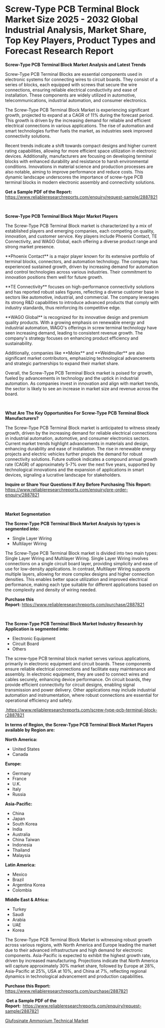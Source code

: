 <p><h1>Screw-Type PCB Terminal Block Market Size 2025 - 2032 Global Industrial Analysis, Market Share, Top Key Players, Product Types and Forecast Research Report</h1></p><p><strong>Screw-Type PCB Terminal Block Market Analysis and Latest Trends</strong></p>
<p><p>Screw-Type PCB Terminal Blocks are essential components used in electronic systems for connecting wires to circuit boards. They consist of a series of blocks, each equipped with screws that secure the wire connections, ensuring reliable electrical conductivity and ease of installation. These components are widely utilized in automotive, telecommunications, industrial automation, and consumer electronics.</p><p>The Screw-Type PCB Terminal Block Market is experiencing significant growth, projected to expand at a CAGR of 11% during the forecast period. This growth is driven by the increasing demand for reliable and efficient electrical connections in various applications. The rise of automation and smart technologies further fuels the market, as industries seek improved connectivity solutions.</p><p>Recent trends indicate a shift towards compact designs and higher current rating capabilities, allowing for more efficient space utilization in electronic devices. Additionally, manufacturers are focusing on developing terminal blocks with enhanced durability and resistance to harsh environmental conditions. Innovations in material science and production processes are also notable, aiming to improve performance and reduce costs. This dynamic landscape underscores the importance of screw-type PCB terminal blocks in modern electronic assembly and connectivity solutions.</p></p>
<p><strong>Get a Sample PDF of the Report:&nbsp;</strong> <a href="https://www.reliableresearchreports.com/enquiry/request-sample/2887821?utm_campaign=2646&utm_medium=2&utm_source=Github&utm_content=ia&utm_term=14032025&utm_id=screw-type-pcb-terminal-block">https://www.reliableresearchreports.com/enquiry/request-sample/2887821</a></p>
<p>&nbsp;</p>
<p><strong>Screw-Type PCB Terminal Block Major Market Players</strong></p>
<p><p>The Screw-Type PCB Terminal Block market is characterized by a mix of established players and emerging companies, each competing on quality, innovation, and customer service. Key players include Phoenix Contact, TE Connectivity, and WAGO Global, each offering a diverse product range and strong market presence.</p><p>**Phoenix Contact** is a major player known for its extensive portfolio of terminal blocks, connectors, and automation technology. The company has experienced sustained growth, driven by increasing demand for automation and control technologies across various industries. Their commitment to innovation positions them well for future growth.</p><p>**TE Connectivity** focuses on high-performance connectivity solutions and has reported robust sales figures, reflecting a diverse customer base in sectors like automotive, industrial, and commercial. The company leverages its strong R&D capabilities to introduce advanced products that comply with industry standards, thus reinforcing its competitive edge.</p><p>**WAGO Global** is recognized for its innovative design and premium quality products. With a growing emphasis on renewable energy and industrial automation, WAGO's offerings in screw terminal technology have seen increasing demand, leading to consistent revenue growth. The company's strategy focuses on enhancing product efficiency and sustainability.</p><p>Additionally, companies like **Molex** and **Weidmuller** are also significant market contributors, emphasizing technological advancements and strategic partnerships to expand their market share.</p><p>Overall, the Screw-Type PCB Terminal Block market is poised for growth, fueled by advancements in technology and the uptick in industrial automation. As companies invest in innovation and align with market trends, the sector is likely to see an increase in market size and revenue across the board.</p></p>
<p>&nbsp;</p>
<p><strong>What Are The Key Opportunities For Screw-Type PCB Terminal Block Manufacturers?</strong></p>
<p><p>The Screw-Type PCB Terminal Block market is anticipated to witness steady growth, driven by the increasing demand for reliable electrical connections in industrial automation, automotive, and consumer electronics sectors. Current market trends highlight advancements in materials and design, enhancing durability and ease of installation. The rise in renewable energy projects and electric vehicles further propels the demand for robust connectivity solutions. Future outlook indicates a compound annual growth rate (CAGR) of approximately 5-7% over the next five years, supported by technological innovations and the expansion of applications in smart devices, signaling a lucrative landscape for stakeholders.</p></p>
<p><strong>Inquire or Share Your Questions If Any Before Purchasing This Report:</strong> <a href="https://www.reliableresearchreports.com/enquiry/pre-order-enquiry/2887821?utm_campaign=2646&utm_medium=2&utm_source=Github&utm_content=ia&utm_term=14032025&utm_id=screw-type-pcb-terminal-block">https://www.reliableresearchreports.com/enquiry/pre-order-enquiry/2887821</a></p>
<p>&nbsp;</p>
<p><strong>Market Segmentation</strong></p>
<p><strong>The Screw-Type PCB Terminal Block Market Analysis by types is segmented into:</strong></p>
<p><ul><li>Single Layer Wiring</li><li>Multilayer Wiring</li></ul></p>
<p><p>The Screw-Type PCB Terminal Block market is divided into two main types: Single Layer Wiring and Multilayer Wiring. Single Layer Wiring involves connections on a single circuit board layer, providing simplicity and ease of use for low-density applications. In contrast, Multilayer Wiring supports multiple layers, allowing for more complex designs and higher connection densities. This enables better space utilization and improved electrical performance, making each type suitable for different applications based on the complexity and density of wiring needed.</p></p>
<p><strong>Purchase this Report:&nbsp;</strong><a href="https://www.reliableresearchreports.com/purchase/2887821?utm_campaign=2646&utm_medium=2&utm_source=Github&utm_content=ia&utm_term=14032025&utm_id=screw-type-pcb-terminal-block">https://www.reliableresearchreports.com/purchase/2887821</a></p>
<p>&nbsp;</p>
<p><strong>The Screw-Type PCB Terminal Block Market Industry Research by Application is segmented into:</strong></p>
<p><ul><li>Electronic Equipment</li><li>Circuit Board</li><li>Others</li></ul></p>
<p><p>The screw-type PCB terminal block market serves various applications, primarily in electronic equipment and circuit boards. These components ensure reliable electrical connections and facilitate easy maintenance and assembly. In electronic equipment, they are used to connect wires and cables securely, enhancing device performance. On circuit boards, they provide efficient connectivity for circuit designs, enabling signal transmission and power delivery. Other applications may include industrial automation and instrumentation, where robust connections are essential for operational efficiency and safety.</p></p>
<p><a href="https://www.reliableresearchreports.com/screw-type-pcb-terminal-block-r2887821?utm_campaign=2646&utm_medium=2&utm_source=Github&utm_content=ia&utm_term=14032025&utm_id=screw-type-pcb-terminal-block">&nbsp;https://www.reliableresearchreports.com/screw-type-pcb-terminal-block-r2887821</a></p>
<p><strong>In terms of Region, the Screw-Type PCB Terminal Block Market Players available by Region are:</strong></p>
<p>
    <p> <strong> North America: </strong>
        <ul>
            <li>United States</li>
            <li>Canada</li>
        </ul>
        </p> 
    <p> <strong> Europe: </strong>
        <ul>
            <li>Germany</li>
            <li>France</li>
            <li>U.K.</li>
            <li>Italy</li>
            <li>Russia</li>
        </ul>
        </p> 
    <p> <strong> Asia-Pacific: </strong>
        <ul>
            <li>China</li>
            <li>Japan</li>
            <li>South Korea</li>
            <li>India</li>
            <li>Australia</li>
            <li>China Taiwan</li>
            <li>Indonesia</li>
            <li>Thailand</li>
            <li>Malaysia</li>
        </ul>
        </p> 
    <p> <strong> Latin America: </strong>
        <ul>
            <li>Mexico</li>
            <li>Brazil</li>
            <li>Argentina Korea</li>
            <li>Colombia</li>
        </ul>
        </p> 
    <p> <strong> Middle East & Africa: </strong>
        <ul>
            <li>Turkey</li>
            <li>Saudi</li>
            <li>Arabia</li>
            <li>UAE</li>
            <li>Korea</li>
        </ul>
    </p>
    </p>
<p><p>The Screw-Type PCB Terminal Block Market is witnessing robust growth across various regions, with North America and Europe leading the market due to their advanced infrastructure and high demand for electronic components. Asia-Pacific is expected to exhibit the highest growth rate, driven by increased manufacturing. Projections indicate that North America will capture approximately 30% market share, followed by Europe at 28%, Asia-Pacific at 25%, USA at 10%, and China at 7%, reflecting regional dynamics in technological advancement and production capabilities.</p></p>
<p><strong>Purchase this Report: </strong><a href="https://www.reliableresearchreports.com/purchase/2887821?utm_campaign=2646&utm_medium=2&utm_source=Github&utm_content=ia&utm_term=14032025&utm_id=screw-type-pcb-terminal-block">https://www.reliableresearchreports.com/purchase/2887821</a></p>
<p>&nbsp;<strong>Get a Sample PDF of the Report:&nbsp;&nbsp;</strong><a href="https://www.reliableresearchreports.com/enquiry/request-sample/2887821?utm_campaign=2646&utm_medium=2&utm_source=Github&utm_content=ia&utm_term=14032025&utm_id=screw-type-pcb-terminal-block">https://www.reliableresearchreports.com/enquiry/request-sample/2887821</a></p>
<p><strong></strong></p>
<p><p><a href="https://github.com/kathiestrine5ty/Market-Research-Report-List-1/blob/main/glufosinate-ammonium-technical-market.md?utm_campaign=2646&utm_medium=2&utm_source=Github&utm_content=ia&utm_term=14032025&utm_id=screw-type-pcb-terminal-block">Glufosinate Ammonium Technical Market</a></p></p>